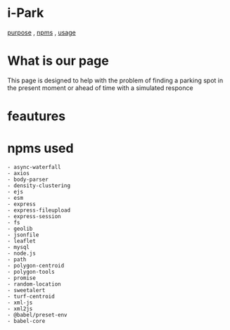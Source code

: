 # i-Park 




[purpose](#What_is_our_page) , [npms](#npms_used) , [usage](#feautures) 

# What is our page
This page is designed to help with the problem of finding a parking spot 
in the present moment or ahead of time with a simulated responce


# feautures



# npms used

    - async-waterfall
    - axios
    - body-parser
    - density-clustering
    - ejs
    - esm
    - express
    - express-fileupload
    - express-session
    - fs
    - geolib
    - jsonfile
    - leaflet
    - mysql
    - node.js
    - path
    - polygon-centroid
    - polygon-tools
    - promise
    - random-location
    - sweetalert
    - turf-centroid
    - xml-js
    - xml2js
    - @babel/preset-env
    - babel-core


